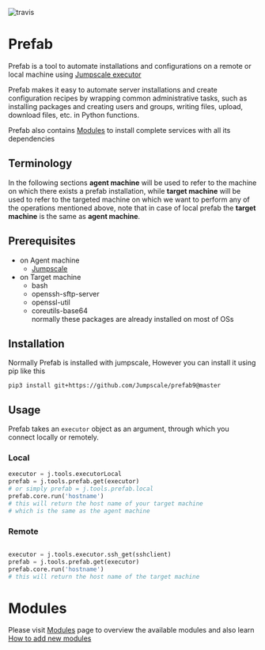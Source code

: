 ![travis](https://travis-ci.org/Jumpscale/prefab9.svg?branch=master)

# Prefab

Prefab is a tool to automate installations and configurations on a remote or local machine using [Jumpscale executor](https://github.com/Jumpscale/core9/tree/master/docs)


Prefab makes it easy to automate server installations and create configuration recipes by wrapping common administrative tasks, such as installing packages and creating users and groups, writing files, upload, download files, etc. in Python functions.

Prefab also contains [Modules](docs/README.md) to install complete services with all its dependencies

## Terminology
In the following sections **agent machine** will be used to refer to the machine on which there exists a prefab installation, while **target machine** will be used to refer to the targeted machine on which we want to perform any of the operations mentioned above, note that in case of local prefab the **target machine** is the same as **agent machine**.

## Prerequisites
- on Agent machine
    - [Jumpscale](https://github.com/Jumpscale/core9)
- on Target machine
    - bash
    - openssh-sftp-server
    - openssl-util
    - coreutils-base64  
    normally these packages are already installed on most of OSs


## Installation

Normally Prefab is installed with jumpscale, However you can install it using pip like this

```
pip3 install git+https://github.com/Jumpscale/prefab9@master
```
## Usage

Prefab takes an `executor` object as an argument, through which you connect locally or remotely.

### Local

```python
executor = j.tools.executorLocal
prefab = j.tools.prefab.get(executor)
# or simply prefab = j.tools.prefab.local
prefab.core.run('hostname')
# this will return the host name of your target machine
# which is the same as the agent machine
```

### Remote

```python

executor = j.tools.executor.ssh_get(sshclient)
prefab = j.tools.prefab.get(executor)
prefab.core.run('hostname')
# this will return the host name of the target machine
```

# Modules
Please visit [Modules](docs/README.md) page to overview the available modules and also learn [How to add new modules](modules/README.md)